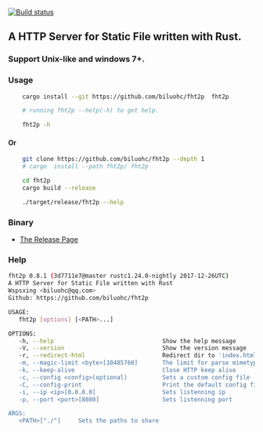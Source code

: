 [![Build status](https://travis-ci.org/biluohc/fht2p.svg?branch=master)](https://github.com/biluohc/fht2p)

## A HTTP Server for Static File written with Rust.

### Support Unix-like and windows 7+.

### Usage
```sh
    cargo install --git https://github.com/biluohc/fht2p  fht2p

    # running fht2p --help(-h) to get help.

    fht2p -h
```
#### Or
```sh
    git clone https://github.com/biluohc/fht2p --depth 1
    # cargo  install --path fht2p/ fht2p

    cd fht2p
    cargo build --release

    ./target/release/fht2p --help
```

### Binary

* [The Release Page](https://github.com/biluohc/fht2p/releases)

### Help
```sh
fht2p 0.8.1 (3d7711e7@master rustc1.24.0-nightly 2017-12-26UTC)
A HTTP Server for Static File written with Rust
Wspsxing <biluohc@qq.com>
Github: https://github.com/biluohc/fht2p

USAGE:
   fht2p [options] [<PATH>...]

OPTIONS:
   -h, --help                               Show the help message
   -V, --version                            Show the version message
   -r, --redirect-html                      Redirect dir to 'index.html/htm`, if it exists
   -m, --magic-limit <byte>[10485760]       The limit for parse mimetype(use 0 to close)
   -k, --keep-alive                         Close HTTP keep alive
   -c, --config <config>(optional)          Sets a custom config file
   -C, --config-print                       Print the default config file
   -i, --ip <ip>[0.0.0.0]                   Sets listenning ip
   -p, --port <port>[8080]                  Sets listenning port

ARGS:
   <PATH>["./"]     Sets the paths to share
```
